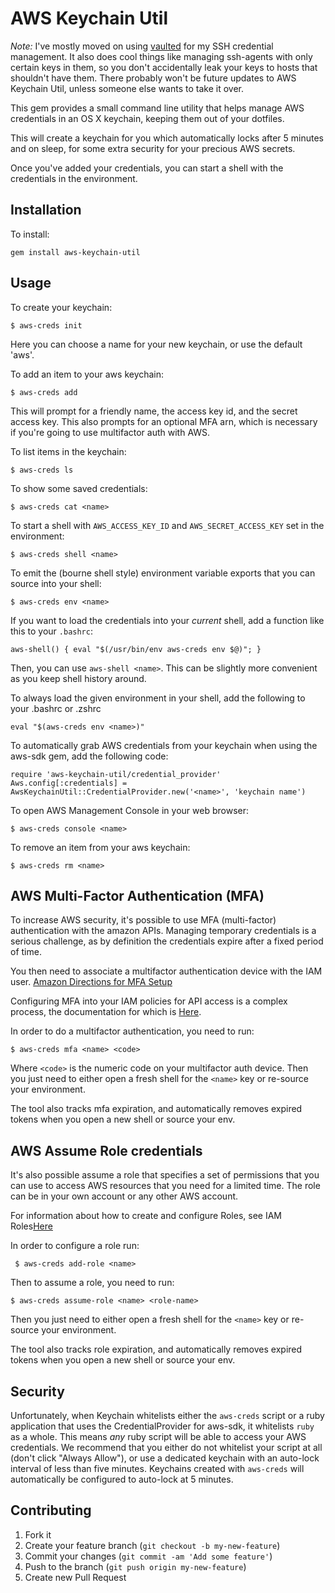 # AWS Keychain Util

*Note:* I've mostly moved on using [vaulted](https://github.com/miquella/vaulted)
for my SSH credential management. It also does cool things like managing
ssh-agents with only certain keys in them, so you don't accidentally leak
your keys to hosts that shouldn't have them. There probably won't be future
updates to AWS Keychain Util, unless someone else wants to take it over.

This gem provides a small command line utility that helps
manage AWS credentials in an OS X keychain, keeping them out
of your dotfiles.

This will create a keychain for you which automatically locks
after 5 minutes and on sleep, for some extra security for your
precious AWS secrets.

Once you've added your credentials, you can start a shell with
the credentials in the environment.

## Installation

To install:

    gem install aws-keychain-util

## Usage

To create your keychain:

    $ aws-creds init

Here you can choose a name for your new keychain, or use the
default 'aws'.

To add an item to your aws keychain:

    $ aws-creds add

This will prompt for a friendly name, the access key id,
and the secret access key. This also prompts for an optional
MFA arn, which is necessary if you're going to use multifactor
auth with AWS.

To list items in the keychain:

    $ aws-creds ls

To show some saved credentials:

    $ aws-creds cat <name>

To start a shell with `AWS_ACCESS_KEY_ID` and `AWS_SECRET_ACCESS_KEY`
set in the environment:

    $ aws-creds shell <name>

To emit the (bourne shell style) environment variable exports that 
you can source into your shell:

    $ aws-creds env <name>

If you want to load the credentials into your *current* shell, add a function
like this to your `.bashrc`:

    aws-shell() { eval "$(/usr/bin/env aws-creds env $@)"; }

Then, you can use `aws-shell <name>`. This can be slightly more convenient as
you keep shell history around.

To always load the given environment in your shell, add the following to
your .bashrc or .zshrc

    eval "$(aws-creds env <name>)"

To automatically grab AWS credentials from your keychain when using
the aws-sdk gem, add the following code:

    require 'aws-keychain-util/credential_provider'
    Aws.config[:credentials] = AwsKeychainUtil::CredentialProvider.new('<name>', 'keychain name')

To open AWS Management Console in your web browser:

    $ aws-creds console <name>

To remove an item from your aws keychain:

    $ aws-creds rm <name>


## AWS Multi-Factor Authentication (MFA) 

To increase AWS security, it's possible to use MFA (multi-factor) authentication with the amazon APIs. 
Managing temporary credentials is a serious challenge, as by definition the credentials expire after a
fixed period of time.

You then need to associate a multifactor authentication device with the IAM user. 
[Amazon Directions for MFA Setup](http://docs.aws.amazon.com/IAM/latest/UserGuide/GenerateMFAConfig.html)

Configuring MFA into your IAM policies for API access is a complex process, the 
documentation for which is [Here](http://docs.aws.amazon.com/IAM/latest/UserGuide/MFAProtectedAPI.html#ExampleMFAforResource).

In order to do a multifactor authentication, you need to run:

    $ aws-creds mfa <name> <code>

Where `<code>` is the numeric code on your multifactor auth device. Then you just need to either open a
fresh shell for the `<name>` key or re-source your environment.

The tool also tracks mfa expiration, and automatically removes expired tokens when you open a new shell 
or source your env.


## AWS Assume Role credentials

It's also possible assume a role that specifies a set of permissions that you can use to access
AWS resources that you need for a limited time. The role can be in your own account or any other AWS account.

For information about how to create and configure Roles, see
 IAM Roles[Here](http://docs.aws.amazon.com/IAM/latest/UserGuide/id_roles_use.html)

In order to configure a role run:

     $ aws-creds add-role <name>

Then to assume a role, you need to run:

    $ aws-creds assume-role <name> <role-name>
    
Then you just need to either open a fresh shell for the `<name>` key or re-source your environment.

The tool also tracks role expiration, and automatically removes expired tokens when you open a new shell 
or source your env.

## Security

Unfortunately, when Keychain whitelists either the `aws-creds` script
or a ruby application that uses the CredentialProvider for aws-sdk,
it whitelists `ruby` as a whole. This means *any* ruby script will
be able to access your AWS credentials. We recommend that you either
do not whitelist your script at all (don't click "Always Allow"), or
use a dedicated keychain with an auto-lock interval of less than five
minutes. Keychains created with `aws-creds` will automatically be
configured to auto-lock at 5 minutes.

## Contributing

1. Fork it
2. Create your feature branch (`git checkout -b my-new-feature`)
3. Commit your changes (`git commit -am 'Add some feature'`)
4. Push to the branch (`git push origin my-new-feature`)
5. Create new Pull Request
